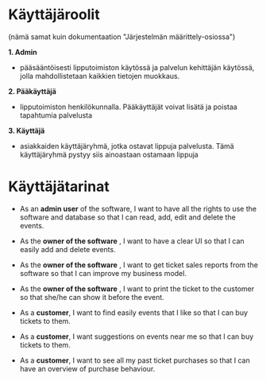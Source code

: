 # Käyttäjäroolit
(nämä samat kuin dokumentaation "Järjestelmän määrittely-osiossa")

**1. Admin**
* pääsääntöisesti lipputoimiston käytössä ja palvelun kehittäjän käytössä, jolla mahdollistetaan kaikkien tietojen muokkaus.

**2. Pääkäyttäjä**
* lipputoimiston henkilökunnalla. Pääkäyttäjät voivat lisätä ja poistaa tapahtumia palvelusta

**3. Käyttäjä**
* asiakkaiden käyttäjäryhmä, jotka ostavat lippuja palvelusta. Tämä käyttäjäryhmä pystyy siis ainoastaan ostamaan lippuja

# Käyttäjätarinat

* As an **admin user** of the software, I want to have all the rights to use the software and database so that I can read, add, edit and delete the events.

* As the **owner of the software** , I want to have a clear UI so that I can easily add and delete events.
* As the **owner of the software** , I want to get ticket sales reports from the software so that I can improve my business model.
* As the **owner of the software** , I want to print the ticket to the customer so that she/he can show it before the event.
* As a **customer**, I want to find easily events that I like so that I can buy tickets to them.
* As a **customer**, I want suggestions on events near me so that I can buy tickets to them.
* As a **customer**, I want to see all my past ticket purchases so that I can have an overview of purchase behaviour.


